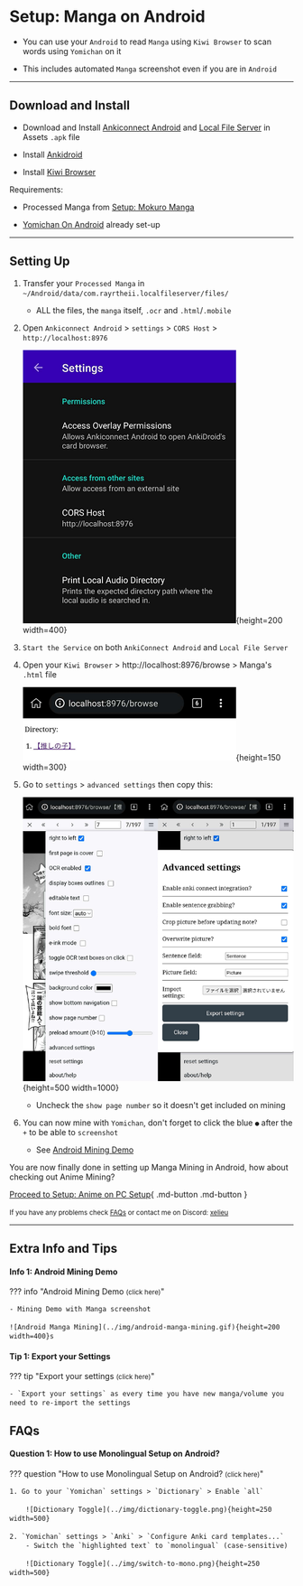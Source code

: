 # Setup: Manga on Android

- You can use your `Android` to read `Manga` using `Kiwi Browser` to scan words using `Yomichan` on it

- This includes automated `Manga` screenshot even if you are in `Android`

---

## Download and Install

- Download and Install [Ankiconnect Android](https://drive.google.com/drive/folders/1LG1e4mUmBivgW_ebaP0M2HljlHVclNEg?usp=sharing) and [Local File Server](https://github.com/Aquafina-water-bottle/LocalFileServerAndroid/releases/latest) in Assets `.apk` file

- Install [Ankidroid](https://play.google.com/store/apps/details?id=com.ichi2.anki)

- Install [Kiwi Browser](https://play.google.com/store/apps/details?id=com.kiwibrowser.browser&hl=en_US)

Requirements:

- Processed Manga from [Setup: Mokuro Manga](https://xelieu.github.io/jp-lazy-guide/setupMangaOnPC/#setup-mokuro-manga)

- [Yomichan On Android](https://xelieu.github.io/jp-lazy-guide/setupYomichanOnAndroid/) already set-up

---

## Setting Up

1. Transfer your `Processed Manga` in `~/Android/data/com.rayrtheii.localfileserver/files/`
    - ALL the files, the `manga` itself, `.ocr` and `.html`/`.mobile`

2. Open `Ankiconnect Android` > `settings` > `CORS Host` > `http://localhost:8976`

    ![CORS Host](../img/cors-host.png){height=200 width=400}

3. `Start the Service` on both `AnkiConnect Android` and `Local File Server`

4. Open your `Kiwi Browser` > http://localhost:8976/browse > Manga's `.html` file

    ![Manga Android HTML File](../img/android-html-file.png){height=150 width=300}

5. Go to `settings` > `advanced settings` then copy this:

    ![Manga Android HTML File](../img/android-mokuro-settings.png){height=500 width=1000}

    - Uncheck the `show page number` so it doesn't get included on mining

6. You can now mine with `Yomichan`, don't forget to click the blue `●` after the `+` to be able to `screenshot`
    
    - See [Android Mining Demo](https://xelieu.github.io/jp-lazy-guide/setupMangaOnAndroid/#info-1-android-mining-demo)


You are now finally done in setting up Manga Mining in Android, how about checking out Anime Mining?

[Proceed to Setup: Anime on PC Setup](setupAnimeOnPC.md){ .md-button .md-button }

<small>If you have any problems check [FAQs](https://xelieu.github.io/jp-lazy-guide/setupMangaOnAndroid/#faqs) or contact me on Discord: [xelieu](https://www.discordapp.com/users/719459399168426054)</small>

---

## Extra Info and Tips

#### Info 1: Android Mining Demo

??? info "Android Mining Demo <small>(click here)</small>"

    - Mining Demo with Manga screenshot

    ![Android Manga Mining](../img/android-manga-mining.gif){height=200 width=400}s

#### Tip 1: Export your Settings

??? tip "Export your settings <small>(click here)</small>"

    - `Export your settings` as every time you have new manga/volume you need to re-import the settings

## FAQs

#### Question 1: How to use Monolingual Setup on Android?

??? question "How to use Monolingual Setup on Android? <small>(click here)</small>"

    1. Go to your `Yomichan` settings > `Dictionary` > Enable `all`

        ![Dictionary Toggle](../img/dictionary-toggle.png){height=250 width=500}

    2. `Yomichan` settings > `Anki` > `Configure Anki card templates...`
        - Switch the `highlighted text` to `monolingual` (case-sensitive)

        ![Dictionary Toggle](../img/switch-to-mono.png){height=250 width=500}